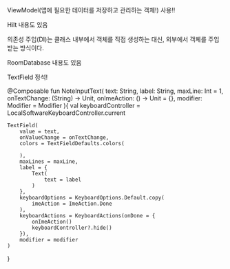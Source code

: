 ViewModel(앱에 필요한 데이터를 저장하고 관리하는 객체!) 사용!! 

Hilt 내용도 있음

의존성 주입(DI)는 클래스 내부에서 객체를 직접 생성하는 대신, 외부에서 객체를 주입받는 방식이다.

RoomDatabase 내용도 있음

TextField 정석! 

@Composable
fun NoteInputText(
    text: String,
    label: String,
    maxLine: Int = 1,
    onTextChange: (String) -> Unit,
    onImeAction: () -> Unit = {},
    modifier: Modifier = Modifier
){
    val keyboardController = LocalSoftwareKeyboardController.current

    TextField(
        value = text,
        onValueChange = onTextChange,
        colors = TextFieldDefaults.colors(

        ),
        maxLines = maxLine,
        label = {
            Text(
                text = label
            )
        },
        keyboardOptions = KeyboardOptions.Default.copy(
            imeAction = ImeAction.Done
        ),
        keyboardActions = KeyboardActions(onDone = {
            onImeAction()
            keyboardController?.hide()
        }),
        modifier = modifier
    )
}
